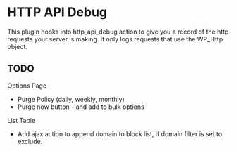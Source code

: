 # HTTP API Debug

This plugin hooks into http_api_debug action to give you a record of the http requests your server is making.
It only logs requests that use the WP_Http object.

## TODO

Options Page

- Purge Policy (daily, weekly, monthly)
- Purge now button - and add to bulk options

List Table
- Add ajax action to append domain to block list, if domain filter is set to exclude.
